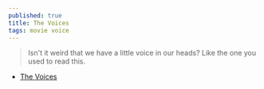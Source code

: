 ```yaml
---
published: true
title: The Voices
tags: movie voice
---
```

> Isn't it weird that we have a little voice in our heads? Like the one you used to read this.

- [The Voices](https://m.imdb.com/title/tt1567437/)